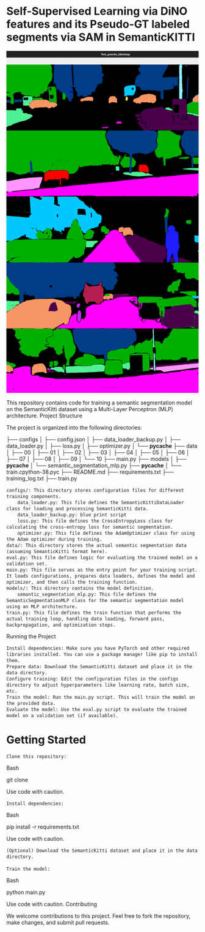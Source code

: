 # Self-Supervised Learning via DiNO features and its Pseudo-GT labeled segments via SAM in SemanticKITTI

![alt text](https://github.com/keonhee-han/semantickitti_KI_DT/blob/main/testset_pseudo_label.png)

This repository contains code for training a semantic segmentation model on the SemanticKitti dataset using a Multi-Layer Perceptron (MLP) architecture.
Project Structure

The project is organized into the following directories:

├── configs
│   ├── config.json
│   ├── data_loader_backup.py
│   ├── data_loader.py
│   ├── loss.py
│   ├── optimizer.py
│   └── __pycache__
├── data
│   ├── 00
│   ├── 01
│   ├── 02
│   ├── 03
│   ├── 04
│   ├── 05
│   ├── 06
│   ├── 07
│   ├── 08
│   ├── 09
│   └── 10
├── main.py
├── models
│   ├── __pycache__
│   └── semantic_segmentation_mlp.py
├── __pycache__
│   └── train.cpython-38.pyc
├── README.md
├── requirements.txt
├── training_log.txt
├── train.py

    configs/: This directory stores configuration files for different training components.
        data_loader.py: This file defines the SemanticKittiDataLoader class for loading and processing SemanticKitti data.
        data_loader_backup.py: blue print script
        loss.py: This file defines the CrossEntropyLoss class for calculating the cross-entropy loss for semantic segmentation.
        optimizer.py: This file defines the AdamOptimizer class for using the Adam optimizer during training.
    data/: This directory stores the actual semantic segmentation data (assuming SemanticKitti format here).
    eval.py: This file defines logic for evaluating the trained model on a validation set.
    main.py: This file serves as the entry point for your training script. It loads configurations, prepares data loaders, defines the model and optimizer, and then calls the training function.
    models/: This directory contains the model definition.
        semantic_segmentation_mlp.py: This file defines the SemanticSegmentationMLP class for the semantic segmentation model using an MLP architecture.
    train.py: This file defines the train function that performs the actual training loop, handling data loading, forward pass, backpropagation, and optimization steps.

Running the Project

    Install dependencies: Make sure you have PyTorch and other required libraries installed. You can use a package manager like pip to install them.
    Prepare data: Download the SemanticKitti dataset and place it in the data directory.
    Configure training: Edit the configuration files in the configs directory to adjust hyperparameters like learning rate, batch size, etc.
    Train the model: Run the main.py script. This will train the model on the provided data.
    Evaluate the model: Use the eval.py script to evaluate the trained model on a validation set (if available).


# Getting Started

    Clone this repository:

Bash

git clone

Use code with caution.

    Install dependencies:

Bash

pip install -r requirements.txt

Use code with caution.

    (Optional) Download the SemanticKitti dataset and place it in the data directory.

    Train the model:

Bash

python main.py

Use code with caution.
Contributing

We welcome contributions to this project. Feel free to fork the repository, make changes, and submit pull requests.
